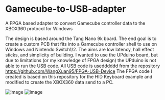 # Gamecube-to-USB-adapter
A FPGA based adapter to convert Gamecube controller data to the XBOX360 protocol for Windows

The design is based around the Tang Nano 9k board. The end goal is to create a custom PCB that fits into a Gamecube controller shell to use on Windows and Nintendo Switch1/2. The aims are low latency, hall effect sticks, and simplicity of building. I wanted to use the UPduino board, but due to limitations (or my knowledge of FPGA design) the UPduino is not able to run the USB code. All USB code is usedddddd from the repository https://github.com/WangXuan95/FPGA-USB-Device
The FPGA code I created is based on this repository for the HID Keyboard example and modified to create the XBOX360 data send to a PC. 

![image](https://github.com/user-attachments/assets/22145a31-99e1-41a9-a599-41c29aaa242b)
![image](https://github.com/user-attachments/assets/7bf6e39d-ea18-4c47-bffc-479808dba4da)
